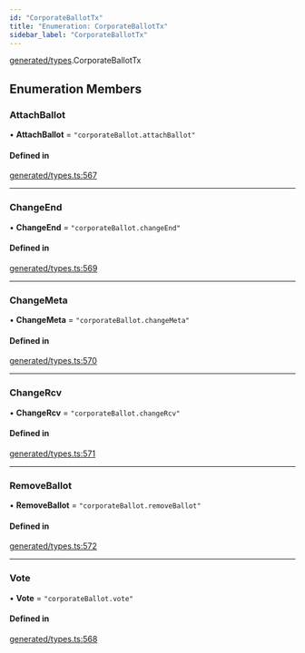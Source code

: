 ```yaml
---
id: "CorporateBallotTx"
title: "Enumeration: CorporateBallotTx"
sidebar_label: "CorporateBallotTx"
---
```


[generated/types](../../../../modules/Generated/Types/Types.md).CorporateBallotTx

## Enumeration Members

### AttachBallot

• **AttachBallot** = ``"corporateBallot.attachBallot"``

#### Defined in

[generated/types.ts:567](https://github.com/PolymeshAssociation/polymesh-sdk/blob/91c2d2d8/src/generated/types.ts#L567)

___

### ChangeEnd

• **ChangeEnd** = ``"corporateBallot.changeEnd"``

#### Defined in

[generated/types.ts:569](https://github.com/PolymeshAssociation/polymesh-sdk/blob/91c2d2d8/src/generated/types.ts#L569)

___

### ChangeMeta

• **ChangeMeta** = ``"corporateBallot.changeMeta"``

#### Defined in

[generated/types.ts:570](https://github.com/PolymeshAssociation/polymesh-sdk/blob/91c2d2d8/src/generated/types.ts#L570)

___

### ChangeRcv

• **ChangeRcv** = ``"corporateBallot.changeRcv"``

#### Defined in

[generated/types.ts:571](https://github.com/PolymeshAssociation/polymesh-sdk/blob/91c2d2d8/src/generated/types.ts#L571)

___

### RemoveBallot

• **RemoveBallot** = ``"corporateBallot.removeBallot"``

#### Defined in

[generated/types.ts:572](https://github.com/PolymeshAssociation/polymesh-sdk/blob/91c2d2d8/src/generated/types.ts#L572)

___

### Vote

• **Vote** = ``"corporateBallot.vote"``

#### Defined in

[generated/types.ts:568](https://github.com/PolymeshAssociation/polymesh-sdk/blob/91c2d2d8/src/generated/types.ts#L568)
